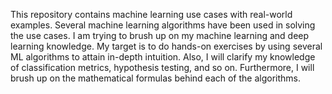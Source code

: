This repository contains machine learning use cases with real-world examples. Several machine learning algorithms have been used in solving the use cases. I am trying to brush up on my machine learning and deep learning knowledge. My target is to do hands-on exercises by using several ML algorithms to attain in-depth intuition. Also, I will clarify my knowledge of classification metrics, hypothesis testing, and so on. Furthermore, I will brush up on the mathematical formulas behind each of the algorithms.